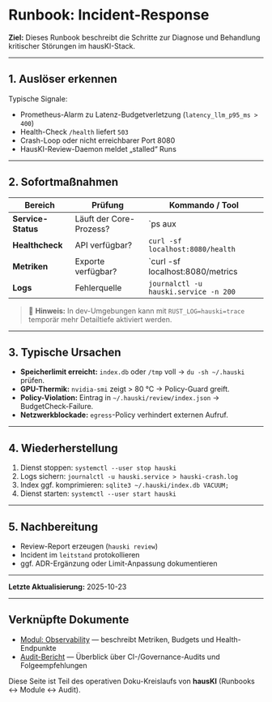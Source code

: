 # Runbook: Incident-Response

**Ziel:** Dieses Runbook beschreibt die Schritte zur Diagnose und Behandlung kritischer Störungen im hausKI-Stack.

---

## 1. Auslöser erkennen

Typische Signale:

- Prometheus-Alarm zu Latenz-Budgetverletzung (`latency_llm_p95_ms > 400`)
- Health-Check `/health` liefert `503`
- Crash-Loop oder nicht erreichbarer Port 8080
- HausKI-Review-Daemon meldet „stalled“ Runs

---

## 2. Sofortmaßnahmen

| Bereich | Prüfung | Kommando / Tool |
|----------|----------|-----------------|
| **Service-Status** | Läuft der Core-Prozess? | `ps aux | grep hauski-cli` |
| **Healthcheck** | API verfügbar? | `curl -sf localhost:8080/health` |
| **Metriken** | Exporte verfügbar? | `curl -sf localhost:8080/metrics | head` |
| **Logs** | Fehlerquelle | `journalctl -u hauski.service -n 200` |

> 🔧 **Hinweis:** In dev-Umgebungen kann mit `RUST_LOG=hauski=trace` temporär mehr Detailtiefe aktiviert werden.

---

## 3. Typische Ursachen

- **Speicherlimit erreicht:** `index.db` oder `/tmp` voll → `du -sh ~/.hauski` prüfen.  
- **GPU-Thermik:** `nvidia-smi` zeigt > 80 °C → Policy-Guard greift.  
- **Policy-Violation:** Eintrag in `~/.hauski/review/index.json` → BudgetCheck-Failure.  
- **Netzwerkblockade:** `egress`-Policy verhindert externen Aufruf.  

---

## 4. Wiederherstellung

1. Dienst stoppen: `systemctl --user stop hauski`
2. Logs sichern: `journalctl -u hauski.service > hauski-crash.log`
3. Index ggf. komprimieren: `sqlite3 ~/.hauski/index.db VACUUM;`
4. Dienst starten: `systemctl --user start hauski`

---

## 5. Nachbereitung

- Review-Report erzeugen (`hauski review`)  
- Incident im `leitstand` protokollieren  
- ggf. ADR-Ergänzung oder Limit-Anpassung dokumentieren  

---

**Letzte Aktualisierung:** 2025-10-23

---

## Verknüpfte Dokumente

- [Modul: Observability](../modules/observability.md) — beschreibt Metriken, Budgets und Health-Endpunkte  
- [Audit-Bericht](../audit-hauski.md) — Überblick über CI-/Governance-Audits und Folgeempfehlungen  

Diese Seite ist Teil des operativen Doku-Kreislaufs von **hausKI** (Runbooks ↔ Module ↔ Audit).
